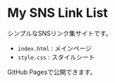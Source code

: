 # My SNS Link List

シンプルなSNSリンク集サイトです。

- `index.html` : メインページ
- `style.css` : スタイルシート

GitHub Pagesで公開できます。 